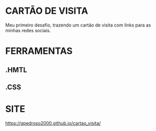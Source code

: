 # CARTÃO DE VISITA

Meu primeiro desafio, trazendo um cartão de visita com links para as minhas redes sociais.

# FERRAMENTAS

## .HMTL
## .CSS

# SITE

https://gpedroso2000.github.io/cartao_visita/

